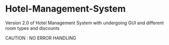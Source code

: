 # Hotel-Management-System

Version 2.0 of Hotel Management System with undergoing GUI and different room types and discounts

CAUTION : NO ERROR HANDLING 